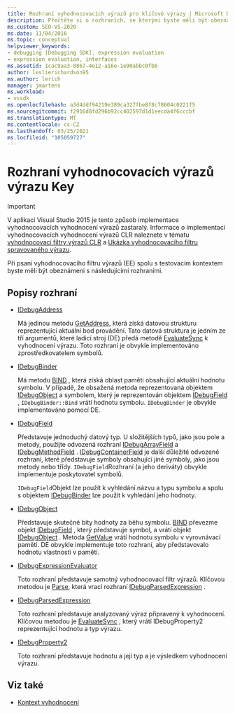 ```yaml
---
title: Rozhraní vyhodnocovacích výrazů pro klíčové výrazy | Microsoft Docs
description: Přečtěte si o rozhraních, se kterými byste měli být obeznámeni při psaní vyhodnocení výrazu, spolu s kontextem vyhodnocení.
ms.custom: SEO-VS-2020
ms.date: 11/04/2016
ms.topic: conceptual
helpviewer_keywords:
- debugging [Debugging SDK], expression evaluation
- expression evaluation, interfaces
ms.assetid: 1cac9aa3-0867-4e12-a16e-1e90abbc0fb6
author: leslierichardson95
ms.author: lerich
manager: jmartens
ms.workload:
- vssdk
ms.openlocfilehash: a3d4ddf94219e389ca327fbe8f8c78604c0221f5
ms.sourcegitcommit: f2916d8fd296b92cc402597d1d1eecda4f6cccbf
ms.translationtype: MT
ms.contentlocale: cs-CZ
ms.lasthandoff: 03/25/2021
ms.locfileid: "105059727"
---
```

# <a name="key-expression-evaluator-interfaces"></a>Rozhraní vyhodnocovacích výrazů výrazu Key
> [!IMPORTANT]
> V aplikaci Visual Studio 2015 je tento způsob implementace vyhodnocovacích vyhodnocení výrazů zastaralý. Informace o implementaci vyhodnocovacích vyhodnocení výrazů CLR naleznete v tématu [vyhodnocovací filtry výrazů CLR](https://github.com/Microsoft/ConcordExtensibilitySamples/wiki/CLR-Expression-Evaluators) a [Ukázka vyhodnocovacího filtru spravovaného výrazu](https://github.com/Microsoft/ConcordExtensibilitySamples/wiki/Managed-Expression-Evaluator-Sample).

 Při psaní vyhodnocovacího filtru výrazů (EE) spolu s testovacím kontextem byste měli být obeznámeni s následujícími rozhraními.

## <a name="interface-descriptions"></a>Popisy rozhraní

- [IDebugAddress](../../extensibility/debugger/reference/idebugaddress.md)

     Má jedinou metodu [GetAddress](../../extensibility/debugger/reference/idebugaddress-getaddress.md), která získá datovou strukturu reprezentující aktuální bod provádění. Tato datová struktura je jedním ze tří argumentů, které ladicí stroj (DE) předá metodě [EvaluateSync](../../extensibility/debugger/reference/idebugparsedexpression-evaluatesync.md) k vyhodnocení výrazu. Toto rozhraní je obvykle implementováno zprostředkovatelem symbolů.

- [IDebugBinder](../../extensibility/debugger/reference/idebugbinder.md)

     Má metodu [BIND](../../extensibility/debugger/reference/idebugbinder-bind.md) , která získá oblast paměti obsahující aktuální hodnotu symbolu. V případě, že obsažená metoda reprezentovaná objektem [IDebugObject](../../extensibility/debugger/reference/idebugobject.md) a symbolem, který je reprezentován objektem [IDebugField](../../extensibility/debugger/reference/idebugfield.md) , `IDebugBinder::Bind` vrátí hodnotu symbolu. `IDebugBinder` je obvykle implementováno pomocí DE.

- [IDebugField](../../extensibility/debugger/reference/idebugfield.md)

     Představuje jednoduchý datový typ. U složitějších typů, jako jsou pole a metody, použijte odvozená rozhraní [IDebugArrayField](../../extensibility/debugger/reference/idebugarrayfield.md) a [IDebugMethodField](../../extensibility/debugger/reference/idebugmethodfield.md) . [IDebugContainerField](../../extensibility/debugger/reference/idebugcontainerfield.md) je další důležité odvozené rozhraní, které představuje symboly obsahující jiné symboly, jako jsou metody nebo třídy. `IDebugField`Rozhraní (a jeho deriváty) obvykle implementuje poskytovatel symbolů.

     `IDebugField`Objekt lze použít k vyhledání názvu a typu symbolu a spolu s objektem [IDebugBinder](../../extensibility/debugger/reference/idebugbinder.md) lze použít k vyhledání jeho hodnoty.

- [IDebugObject](../../extensibility/debugger/reference/idebugobject.md)

     Představuje skutečné bity hodnoty za běhu symbolu. [BIND](../../extensibility/debugger/reference/idebugbinder-bind.md) převezme objekt [IDebugField](../../extensibility/debugger/reference/idebugfield.md) , který představuje symbol, a vrátí objekt [IDebugObject](../../extensibility/debugger/reference/idebugobject.md) . Metoda [GetValue](../../extensibility/debugger/reference/idebugobject-getvalue.md) vrátí hodnotu symbolu v vyrovnávací paměti. DE obvykle implementuje toto rozhraní, aby představovalo hodnotu vlastnosti v paměti.

- [IDebugExpressionEvaluator](../../extensibility/debugger/reference/idebugexpressionevaluator.md)

     Toto rozhraní představuje samotný vyhodnocovací filtr výrazů. Klíčovou metodou je [Parse](../../extensibility/debugger/reference/idebugexpressionevaluator-parse.md), která vrací rozhraní [IDebugParsedExpression](../../extensibility/debugger/reference/idebugparsedexpression.md) .

- [IDebugParsedExpression](../../extensibility/debugger/reference/idebugparsedexpression.md)

     Toto rozhraní představuje analyzovaný výraz připravený k vyhodnocení. Klíčovou metodou je [EvaluateSync](../../extensibility/debugger/reference/idebugparsedexpression-evaluatesync.md) , který vrátí IDebugProperty2 reprezentující hodnotu a typ výrazu.

- [IDebugProperty2](../../extensibility/debugger/reference/idebugproperty2.md)

     Toto rozhraní představuje hodnotu a její typ a je výsledkem vyhodnocení výrazu.

## <a name="see-also"></a>Viz také
- [Kontext vyhodnocení](../../extensibility/debugger/evaluation-context.md)

